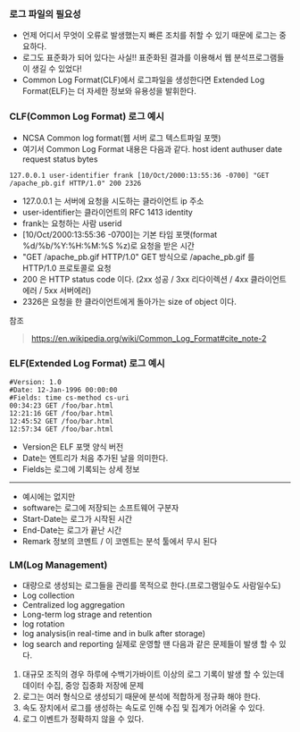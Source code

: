 ### 로그 파일의 필요성
- 언제 어디서 무엇이 오류로 발생했는지 빠른 조치를 취할 수 있기 때문에 로그는 중요하다.
- 로그도 표준화가 되어 있다는 사실!! 표준화된 결과를 이용해서 웹 분석프로그램들이 생길 수 있었다!
- Common Log Format(CLF)에서 로그파일을 생성한다면 Extended Log Format(ELF)는 더 자세한 정보와 유용성을 발휘한다.



### CLF(Common Log Format) 로그 예시
- NCSA Common log format(웹 서버 로그 텍스트파일 포맷)
- 여기서 Common Log Format 내용은 다음과 같다.
host         ident       authuser            date                     request         status bytes
```
127.0.0.1 user-identifier frank [10/Oct/2000:13:55:36 -0700] "GET /apache_pb.gif HTTP/1.0" 200 2326
```

- 127.0.0.1 는 서버에 요청을 시도하는 클라이언트 ip 주소
- user-identifier는 클라이언트의 RFC 1413 identity
- frank는 요청하는 사람 userid
- [10/Oct/2000:13:55:36 -0700]는  기본 타임 포맷(format %d/%b/%Y:%H:%M:%S %z)로 요청을 받은 시간
- "GET /apache_pb.gif HTTP/1.0" GET 방식으로 /apache_pb.gif 를  HTTP/1.0 프로토콜로 요청
- 200 은 HTTP status code 이다. (2xx 성공 / 3xx 리다이렉션 / 4xx 클라이언트 에러 / 5xx 서버에러)
- 2326은 요청을 한 클라이언트에게 돌아가는 size of object 이다.

참조
> https://en.wikipedia.org/wiki/Common_Log_Format#cite_note-2



### ELF(Extended Log Format) 로그 예시
```
#Version: 1.0
#Date: 12-Jan-1996 00:00:00
#Fields: time cs-method cs-uri
00:34:23 GET /foo/bar.html
12:21:16 GET /foo/bar.html
12:45:52 GET /foo/bar.html
12:57:34 GET /foo/bar.html
```

- Version은 ELF 포맷 양식 버전
- Date는 엔트리가 처음 추가된 날을 의미한다.
- Fields는 로그에 기록되는 상세 정보

---
- 예시에는 없지만
- software는 로그에 저장되는 소프트웨어 구분자
- Start-Date는 로그가 시작된 시간
- End-Date는 로그가 끝난 시간
- Remark 정보의 코멘트 / 이 코멘트는 분석 툴에서 무시 된다


### LM(Log Management)
- 대량으로 생성되는 로그들을 관리를 목적으로 한다.(프로그램일수도 사람일수도)
- Log collection
- Centralized log aggregation
- Long-term log strage and retention
- log rotation
- log analysis(in real-time and in bulk after storage)
- log search and reporting
실제로 운영할 땐 다음과 같은 문제들이 발생 할 수 있다.
1. 대규모 조직의 경우 하루에 수백기가바이트 이상의 로그 기록이 발생 할 수 있는데 데이터 수집, 중앙 집중화 저장에 문제
2. 로그는 여러 형식으로 생성되기 때문에 분석에 적합하게 정규화 해야 한다.
3. 속도 장치에서 로그를 생성하는 속도로 인해 수집 및 집계가 어려울 수 있다.
4. 로그 이벤트가 정확하지 않을 수 있다.
